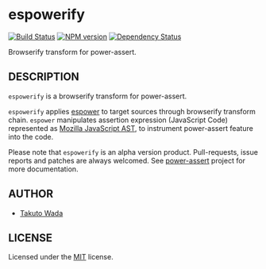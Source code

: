 espowerify
================================

[![Build Status](https://travis-ci.org/twada/espowerify.png?branch=master)](https://travis-ci.org/twada/espowerify)
[![NPM version](https://badge.fury.io/js/espowerify.png)](http://badge.fury.io/js/espowerify)
[![Dependency Status](https://gemnasium.com/twada/espowerify.png)](https://gemnasium.com/twada/espowerify)

Browserify transform for power-assert.

DESCRIPTION
---------------------------------------
`espowerify` is a browserify transform for power-assert.

`espowerify` applies [espower](http://github.com/twada/espower) to target sources through browserify transform chain. `espower` manipulates assertion expression (JavaScript Code) represented as [Mozilla JavaScript AST](https://developer.mozilla.org/en-US/docs/SpiderMonkey/Parser_API), to instrument power-assert feature into the code.

Please note that `espowerify` is an alpha version product. Pull-requests, issue reports and patches are always welcomed. See [power-assert](http://github.com/twada/power-assert) project for more documentation.


AUTHOR
---------------------------------------
* [Takuto Wada](http://github.com/twada)


LICENSE
---------------------------------------
Licensed under the [MIT](https://raw.github.com/twada/espowerify/master/MIT-LICENSE.txt) license.
